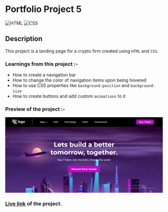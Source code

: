# Portfolio Project 5

![HTML](https://img.shields.io/badge/-HTML-red)
![CSS](https://img.shields.io/badge/-CSS-blue)

## Description

This project is a landing page for a crypto firm created using `HTML` and `CSS`.

### Learnings from this project :-

- How to create a navigation bar
- How to change the color of navigation items upon being hovered
- How to use CSS properties like `background-position` and `background-size`
- How to create buttons and add custom `animations` to it

### Preview of the project :-

![preview](./preview.png)

### [Live link](https://portfolio-project-5-inky.vercel.app/) of the project.
